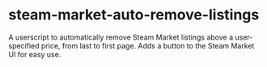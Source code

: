 # steam-market-auto-remove-listings
A userscript to automatically remove Steam Market listings above a user-specified price, from last to first page. Adds a button to the Steam Market UI for easy use.
